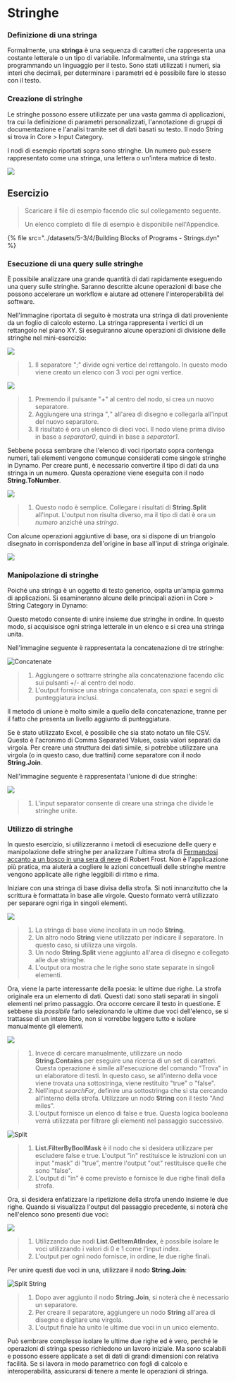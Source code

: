 # Stringhe

### Definizione di una stringa

Formalmente, una **stringa** è una sequenza di caratteri che rappresenta una costante letterale o un tipo di variabile. Informalmente, una stringa sta programmando un linguaggio per il testo. Sono stati utilizzati i numeri, sia interi che decimali, per determinare i parametri ed è possibile fare lo stesso con il testo.

### Creazione di stringhe

Le stringhe possono essere utilizzate per una vasta gamma di applicazioni, tra cui la definizione di parametri personalizzati, l'annotazione di gruppi di documentazione e l'analisi tramite set di dati basati su testo. Il nodo String si trova in Core > Input Category.

I nodi di esempio riportati sopra sono stringhe. Un numero può essere rappresentato come una stringa, una lettera o un'intera matrice di testo.

![](<../images/5-3/4/strings - creating strings.jpg>)

## Esercizio

> Scaricare il file di esempio facendo clic sul collegamento seguente.
>
> Un elenco completo di file di esempio è disponibile nell'Appendice.

{% file src="../datasets/5-3/4/Building Blocks of Programs - Strings.dyn" %}

### Esecuzione di una query sulle stringhe

È possibile analizzare una grande quantità di dati rapidamente eseguendo una query sulle stringhe. Saranno descritte alcune operazioni di base che possono accelerare un workflow e aiutare ad ottenere l'interoperabilità del software.

Nell'immagine riportata di seguito è mostrata una stringa di dati proveniente da un foglio di calcolo esterno. La stringa rappresenta i vertici di un rettangolo nel piano XY. Si eseguiranno alcune operazioni di divisione delle stringhe nel mini-esercizio:

![](<../images/5-3/4/strings - querying strings 01.jpg>)

> 1. Il separatore ";" divide ogni vertice del rettangolo. In questo modo viene creato un elenco con 3 voci per ogni vertice.

![](<../images/5-3/4/strings - querying strings 02.jpg>)

> 1. Premendo il pulsante "_+_" al centro del nodo, si crea un nuovo separatore.
> 2. Aggiungere una stringa "_,_" all'area di disegno e collegarla all'input del nuovo separatore.
> 3. Il risultato è ora un elenco di dieci voci. Il nodo viene prima diviso in base a _separator0_, quindi in base a _separator1_.

Sebbene possa sembrare che l'elenco di voci riportato sopra contenga numeri, tali elementi vengono comunque considerati come singole stringhe in Dynamo. Per creare punti, è necessario convertire il tipo di dati da una stringa in un numero. Questa operazione viene eseguita con il nodo **String.ToNumber**.

![](<../images/5-3/4/strings - querying strings 03.jpg>)

> 1. Questo nodo è semplice. Collegare i risultati di **String.Split** all'input. L'output non risulta diverso, ma il tipo di dati è ora un _numero_ anziché una _stringa_.

Con alcune operazioni aggiuntive di base, ora si dispone di un triangolo disegnato in corrispondenza dell'origine in base all'input di stringa originale.

![](<../images/5-3/4/strings - querying strings 04.jpg>)

### Manipolazione di stringhe

Poiché una stringa è un oggetto di testo generico, ospita un'ampia gamma di applicazioni. Si esamineranno alcune delle principali azioni in Core > String Category in Dynamo:

Questo metodo consente di unire insieme due stringhe in ordine. In questo modo, si acquisisce ogni stringa letterale in un elenco e si crea una stringa unita.

Nell'immagine seguente è rappresentata la concatenazione di tre stringhe:

![Concatenate](<../images/5-3/4/strings - manipulating strings 01.jpg>)

> 1. Aggiungere o sottrarre stringhe alla concatenazione facendo clic sui pulsanti +/- al centro del nodo.
> 2. L'output fornisce una stringa concatenata, con spazi e segni di punteggiatura inclusi.

Il metodo di unione è molto simile a quello della concatenazione, tranne per il fatto che presenta un livello aggiunto di punteggiatura.

Se è stato utilizzato Excel, è possibile che sia stato notato un file CSV. Questo è l'acronimo di Comma Separated Values, ossia valori separati da virgola. Per creare una struttura dei dati simile, si potrebbe utilizzare una virgola (o in questo caso, due trattini) come separatore con il nodo **String.Join**.

Nell'immagine seguente è rappresentata l'unione di due stringhe:

![](<../images/5-3/4/strings - manipulating strings 02.jpg>)

> 1. L'input separator consente di creare una stringa che divide le stringhe unite.

### Utilizzo di stringhe

In questo esercizio, si utilizzeranno i metodi di esecuzione delle query e manipolazione delle stringhe per analizzare l'ultima strofa di [Fermandosi accanto a un bosco in una sera di neve](http://www.poetryfoundation.org/poem/171621) di Robert Frost. Non è l'applicazione più pratica, ma aiuterà a cogliere le azioni concettuali delle stringhe mentre vengono applicate alle righe leggibili di ritmo e rima.

Iniziare con una stringa di base divisa della strofa. Si noti innanzitutto che la scrittura è formattata in base alle virgole. Questo formato verrà utilizzato per separare ogni riga in singoli elementi.

![](<../images/5-3/4/strings - working with strings 01.jpg>)

> 1. La stringa di base viene incollata in un nodo **String**.
> 2. Un altro nodo **String** viene utilizzato per indicare il separatore. In questo caso, si utilizza una virgola.
> 3. Un nodo **String.Split** viene aggiunto all'area di disegno e collegato alle due stringhe.
> 4. L'output ora mostra che le righe sono state separate in singoli elementi.

Ora, viene la parte interessante della poesia: le ultime due righe. La strofa originale era un elemento di dati. Questi dati sono stati separati in singoli elementi nel primo passaggio. Ora occorre cercare il testo in questione. E sebbene sia _possibile_ farlo selezionando le ultime due voci dell'elenco, se si trattasse di un intero libro, non si vorrebbe leggere tutto e isolare manualmente gli elementi.

![](<../images/5-3/4/strings - working with strings 02.jpg>)

> 1. Invece di cercare manualmente, utilizzare un nodo **String.Contains** per eseguire una ricerca di un set di caratteri. Questa operazione è simile all'esecuzione del comando "Trova" in un elaboratore di testi. In questo caso, se all'interno della voce viene trovata una sottostringa, viene restituito "true" o "false".
> 2. Nell'input _searchFor_, definire una sottostringa che si sta cercando all'interno della strofa. Utilizzare un nodo **String** con il testo "And miles".
> 3. L'output fornisce un elenco di false e true. Questa logica booleana verrà utilizzata per filtrare gli elementi nel passaggio successivo.

![Split](<../images/5-3/4/strings - working with strings 03.jpg>)

> 1. **List.FilterByBoolMask** è il nodo che si desidera utilizzare per escludere false e true. L'output "in" restituisce le istruzioni con un input "mask" di "true", mentre l'output "out" restituisce quelle che sono "false".
> 2. L'output di "in" è come previsto e fornisce le due righe finali della strofa.

Ora, si desidera enfatizzare la ripetizione della strofa unendo insieme le due righe. Quando si visualizza l'output del passaggio precedente, si noterà che nell'elenco sono presenti due voci:

![](<../images/5-3/4/strings - working with strings 04.jpg>)

> 1. Utilizzando due nodi **List.GetItemAtIndex**, è possibile isolare le voci utilizzando i valori di 0 e 1 come l'input index.
> 2. L'output per ogni nodo fornisce, in ordine, le due righe finali.

Per unire questi due voci in una, utilizzare il nodo **String.Join**:

![Split String](<../images/5-3/4/strings - working with strings 05.jpg>)

> 1. Dopo aver aggiunto il nodo **String.Join**, si noterà che è necessario un separatore.
> 2. Per creare il separatore, aggiungere un nodo **String** all'area di disegno e digitare una virgola.
> 3. L'output finale ha unito le ultime due voci in un unico elemento.

Può sembrare complesso isolare le ultime due righe ed è vero, perché le operazioni di stringa spesso richiedono un lavoro iniziale. Ma sono scalabili e possono essere applicate a set di dati di grandi dimensioni con relativa facilità. Se si lavora in modo parametrico con fogli di calcolo e interoperabilità, assicurarsi di tenere a mente le operazioni di stringa.

